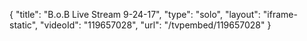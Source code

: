 {
    "title": "B.o.B Live Stream 9-24-17",
    "type": "solo",
    "layout": "iframe-static",
    "videoId": "119657028",
    "url": "\/tvpembed\/119657028"
}
